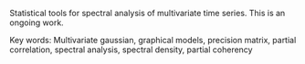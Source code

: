 Statistical tools for spectral analysis of multivariate time series. This is an ongoing work. 

Key words: Multivariate gaussian, graphical models, precision matrix, partial correlation, spectral analysis, spectral density, partial coherency
